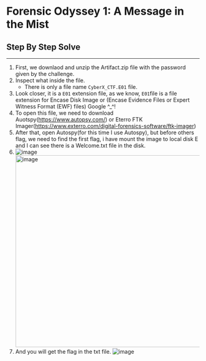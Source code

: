 # Forensic Odyssey 1: A Message in the Mist
## Step By Step Solve
---
1. First, we downlaod and unzip the Artifact.zip file with the password given by the challenge.
2. Inspect what inside the file.
   - There is only a file name ```CyberX_CTF.E01``` file.
3. Look closer, it is a ```E01``` extension file, as we know, ```E01```file is a file extension for Encase Disk Image or (Encase Evidence Files or Expert Witness Format (EWF) files) Google ^_^!
4. To open this file, we need to download Auotspy(https://www.autopsy.com/) or Eterro FTK Imager(https://www.exterro.com/digital-forensics-software/ftk-imager)
5. After that, open Autospy(for this time I use Autospy), but before others flag, we need to find the first flag, i have mount the image to local disk E and I can see there is a Welcome.txt file in the disk.
6. ![image](https://github.com/user-attachments/assets/593e4d72-ceeb-4e7d-a35a-60bfbf0c7c5f)
   <img width="501" alt="image" src="https://github.com/user-attachments/assets/c16df287-4631-46d4-acc6-b511698abf16" />
7. And you will get the flag in the txt file.
   ![image](https://github.com/user-attachments/assets/44e82b55-2148-4f53-beec-277bd3f09b4a)


